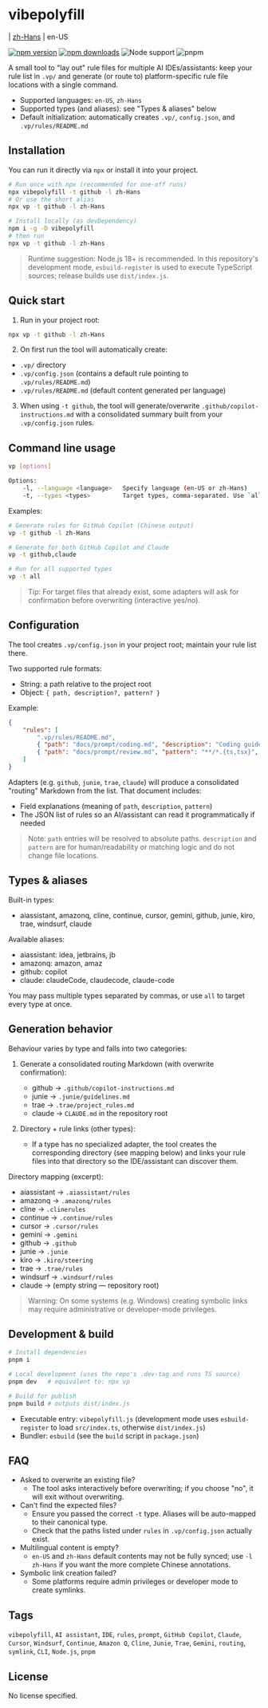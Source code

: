 # vibepolyfill

| [zh-Hans](./README.md)
| en-US

[![npm version](https://img.shields.io/npm/v/vibepolyfill)](https://www.npmjs.com/package/vibepolyfill)
[![npm downloads](https://img.shields.io/npm/dm/vibepolyfill)](https://www.npmjs.com/package/vibepolyfill)
![Node support](https://img.shields.io/badge/node-%3E%3D18-43853d?logo=node.js&logoColor=white)
![pnpm](https://img.shields.io/badge/pnpm-compatible-F69220?logo=pnpm&logoColor=white)

A small tool to "lay out" rule files for multiple AI IDEs/assistants: keep your rule list in `.vp/` and generate (or route to) platform-specific rule file locations with a single command.

- Supported languages: `en-US`, `zh-Hans`
- Supported types (and aliases): see "Types & aliases" below
- Default initialization: automatically creates `.vp/`, `config.json`, and `.vp/rules/README.md`

## Installation

You can run it directly via `npx` or install it into your project.

```bash
# Run once with npx (recommended for one-off runs)
npx vibepolyfill -t github -l zh-Hans
# Or use the short alias
npx vp -t github -l zh-Hans

# Install locally (as devDependency)
npm i -g -D vibepolyfill
# then run
npx vp -t github -l zh-Hans
```

> Runtime suggestion: Node.js 18+ is recommended. In this repository's development mode, `esbuild-register` is used to execute TypeScript sources; release builds use `dist/index.js`.

## Quick start

1) Run in your project root:

```bash
npx vp -t github -l zh-Hans
```

2) On first run the tool will automatically create:
- `.vp/` directory
- `.vp/config.json` (contains a default rule pointing to `.vp/rules/README.md`)
- `.vp/rules/README.md` (default content generated per language)

3) When using `-t github`, the tool will generate/overwrite `.github/copilot-instructions.md` with a consolidated summary built from your `.vp/config.json` rules.

## Command line usage

```bash
vp [options]

Options:
	-l, --language <language>   Specify language (en-US or zh-Hans)
	-t, --types <types>         Target types, comma-separated. Use `all` for every supported type
```

Examples:

```bash
# Generate rules for GitHub Copilot (Chinese output)
vp -t github -l zh-Hans

# Generate for both GitHub Copilot and Claude
vp -t github,claude

# Run for all supported types
vp -t all
```

> Tip: For target files that already exist, some adapters will ask for confirmation before overwriting (interactive yes/no).

## Configuration

The tool creates `.vp/config.json` in your project root; maintain your rule list there.

Two supported rule formats:
- String: a path relative to the project root
- Object: `{ path, description?, pattern? }`

Example:

```json
{
	"rules": [
		".vp/rules/README.md",
		{ "path": "docs/prompt/coding.md", "description": "Coding guidelines" },
		{ "path": "docs/prompt/review.md", "pattern": "**/*.{ts,tsx}", "description": "Code review notes" }
	]
}
```

Adapters (e.g. `github`, `junie`, `trae`, `claude`) will produce a consolidated "routing" Markdown from the list. That document includes:
- Field explanations (meaning of `path`, `description`, `pattern`)
- The JSON list of rules so an AI/assistant can read it programmatically if needed

> Note: `path` entries will be resolved to absolute paths. `description` and `pattern` are for human/readability or matching logic and do not change file locations.

## Types & aliases

Built-in types:
- aiassistant, amazonq, cline, continue, cursor, gemini, github, junie, kiro, trae, windsurf, claude

Available aliases:
- aiassistant: idea, jetbrains, jb
- amazonq: amazon, amaz
- github: copilot
- claude: claudeCode, claudecode, claude-code

You may pass multiple types separated by commas, or use `all` to target every type at once.

## Generation behavior

Behaviour varies by type and falls into two categories:

1) Generate a consolidated routing Markdown (with overwrite confirmation):
	 - github → `.github/copilot-instructions.md`
	 - junie  → `.junie/guidelines.md`
	 - trae   → `.trae/project_rules.md`
	 - claude → `CLAUDE.md` in the repository root

2) Directory + rule links (other types):
	 - If a type has no specialized adapter, the tool creates the corresponding directory (see mapping below) and links your rule files into that directory so the IDE/assistant can discover them.

Directory mapping (excerpt):
- aiassistant → `.aiassistant/rules`
- amazonq    → `.amazonq/rules`
- cline      → `.clinerules`
- continue   → `.continue/rules`
- cursor     → `.cursor/rules`
- gemini     → `.gemini`
- github     → `.github`
- junie      → `.junie`
- kiro       → `.kiro/steering`
- trae       → `.trae/rules`
- windsurf   → `.windsurf/rules`
- claude     → (empty string — repository root)

> Warning: On some systems (e.g. Windows) creating symbolic links may require administrative or developer-mode privileges.

## Development & build

```bash
# Install dependencies
pnpm i

# Local development (uses the repo's .dev-tag and runs TS source)
pnpm dev   # equivalent to: npx vp

# Build for publish
pnpm build # outputs dist/index.js
```

- Executable entry: `vibepolyfill.js` (development mode uses `esbuild-register` to load `src/index.ts`, otherwise `dist/index.js`)
- Bundler: `esbuild` (see the `build` script in `package.json`)

## FAQ

- Asked to overwrite an existing file?
	- The tool asks interactively before overwriting; if you choose "no", it will exit without overwriting.
- Can't find the expected files?
	- Ensure you passed the correct `-t` type. Aliases will be auto-mapped to their canonical type.
	- Check that the paths listed under `rules` in `.vp/config.json` actually exist.
- Multilingual content is empty?
	- `en-US` and `zh-Hans` default contents may not be fully synced; use `-l zh-Hans` if you want the more complete Chinese annotations.
- Symbolic link creation failed?
	- Some platforms require admin privileges or developer mode to create symlinks.

## Tags

`vibepolyfill`, `AI assistant`, `IDE`, `rules`, `prompt`, `GitHub Copilot`, `Claude`, `Cursor`, `Windsurf`, `Continue`, `Amazon Q`, `Cline`, `Junie`, `Trae`, `Gemini`, `routing`, `symlink`, `CLI`, `Node.js`, `pnpm`

## License

No license specified.
